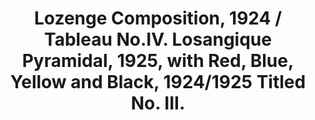 ---
inv_num: 2011-126
add_credit:
url: 2011-126-lozenge-composition
title: Lozenge Composition, 1924 / Tableau No.IV. Losangique Pyramidal, 1925, with
  Red, Blue, Yellow and Black, 1924/1925 Titled No. III.
year: '2011'
display_year: '2011'
medium: Lithograph on paper
dims: 280mm x 215mm
pitch: "​Page ripped from Mondrain book,... flipped. :)"
ps:
live_url:
youtube:
related_code:
subheading:
download:
commission: Studio Voltaire
related:
layout: things-i-made
---